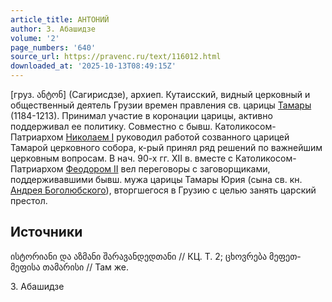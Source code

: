 ```yaml
---
article_title: АНТОНИЙ
author: З. Абашидзе
volume: '2'
page_numbers: '640'
source_url: https://pravenc.ru/text/116012.html
downloaded_at: '2025-10-13T08:49:15Z'
---
```


[груз. ანტონ] (Сагирисдзе), архиеп. Кутаисский, видный церковный и общественный деятель Грузии времен правления св. царицы [Тамары](https://pravenc.ru/text/Тамара.html) (1184-1213). Принимал участие в коронации царицы, активно поддерживал ее политику. Совместно с бывш. Католикосом-Патриархом [Николаем I](<https://pravenc.ru/text/Николаем I.html>) руководил работой созванного царицей Тамарой церковного собора, к-рый принял ряд решений по важнейшим церковным вопросам. В нач. 90-х гг. XII в. вместе с Католикосом-Патриархом [Феодором II](<https://pravenc.ru/text/Феодором II.html>) вел переговоры с заговорщиками, поддерживавшими бывш. мужа царицы Тамары Юрия (сына св. кн. [Андрея Боголюбского](<https://pravenc.ru/text/Андрея Боголюбского.html>)), вторгшегося в Грузию с целью занять царский престол.

## Источники

ისტორიანი და აზმანი შარავანდედთანი // КЦ. Т. 2; ცხოვრება მეფეთ-მეფისა თამარისი // Там же.

З. Абашидзе
